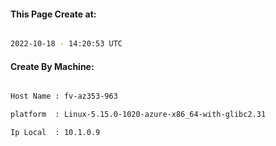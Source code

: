 
   
#### This Page Create at:

```bash

2022-10-18 - 14:20:53 UTC

```

#### Create By Machine:

```bash

Host Name : fv-az353-963

platform  : Linux-5.15.0-1020-azure-x86_64-with-glibc2.31

Ip Local  : 10.1.0.9

```

